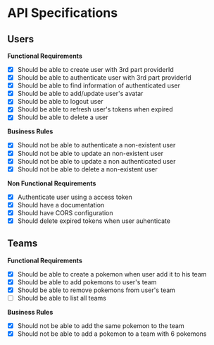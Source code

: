 # API Specifications

## Users

**Functional Requirements**

- [x] Should be able to create user with 3rd part providerId
- [x] Should be able to authenticate user with 3rd part providerId
- [x] Should be able to find information of authenticated user
- [x] Should be able to add/update user's avatar
- [x] Should be able to logout user
- [x] Should be able to refresh user's tokens when expired
- [x] Should be able to delete a user

**Business Rules**

- [x] Should not be able to authenticate a non-existent user
- [x] Should not be able to update an non-existent user
- [x] Should not be able to update a non authenticated user
- [x] Should not be able to delete a non-existent user

**Non Functional Requirements**

- [x] Authenticate user using a access token
- [x] Should have a documentation
- [x] Should have CORS configuration
- [x] Should delete expired tokens when user auhenticate

## Teams

**Functional Requirements**

- [x] Should be able to create a pokemon when user add it to his team
- [x] Should be able to add pokemons to user's team
- [x] Should be able to remove pokemons from user's team
- [ ] Should be able to list all teams

**Business Rules**

- [x] Should not be able to add the same pokemon to the team
- [x] Should not be able to add a pokemon to a team with 6 pokemons